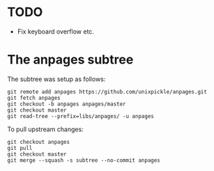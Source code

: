# TODO

 * Fix keyboard overflow etc.

# The anpages subtree

The subtree was setup as follows:

    git remote add anpages https://github.com/unixpickle/anpages.git
    git fetch anpages
    git checkout -b anpages anpages/master
    git checkout master
    git read-tree --prefix=libs/anpages/ -u anpages

To pull upstream changes:

    git checkout anpages
    git pull
    git checkout master
    git merge --squash -s subtree --no-commit anpages
